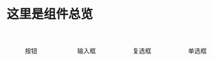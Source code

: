 # 这里是组件总览

<br>

<div style="display:flex">
  <div class="card">
    按钮
  </div>
  <div class="card">
    输入框
  </div>
  <div class="card">
    复选框
  </div>
  <div class="card">
    单选框
  </div>
</div>

<style>
.card {
  margin-right: 15px;
  padding: 20px;
  border-radius: 4px;
  transition: all .32s linear;
  width: 25%;
  display: flex;
  justify-content: center;
  align-items: center;
  cursor: pointer;
}
.card:hover {
  box-shadow: 0 2px 10px rgba(0, 0, 0, .2);
}
</style>
